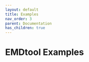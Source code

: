 ```yaml
---
layout: default
title: Examples
nav_order: 3
parent: Documentation
has_children: true
---
```


# EMDtool Examples


